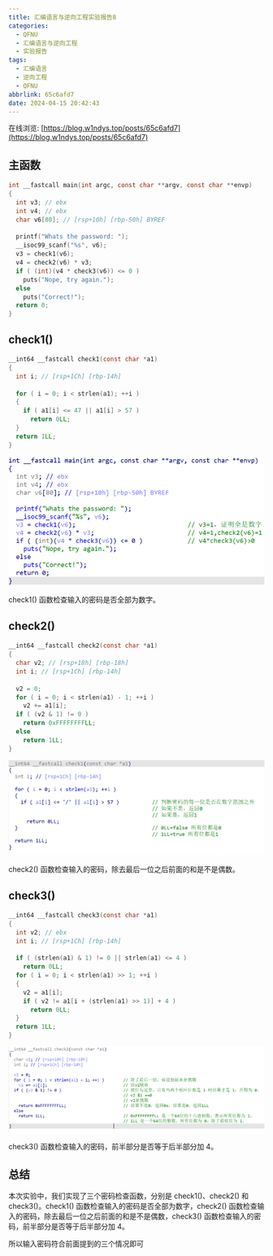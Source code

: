 ```yaml
---
title: 汇编语言与逆向工程实验报告8
categories:
  - QFNU
  - 汇编语言与逆向工程
  - 实验报告
tags:
  - 汇编语言
  - 逆向工程
  - QFNU
abbrlink: 65c6afd7
date: 2024-04-15 20:42:43
---
```


在线浏览: [https://blog.w1ndys.top/posts/65c6afd7](https://blog.w1ndys.top/posts/65c6afd7)

## 主函数

```c
int __fastcall main(int argc, const char **argv, const char **envp)
{
  int v3; // ebx
  int v4; // ebx
  char v6[80]; // [rsp+10h] [rbp-50h] BYREF

  printf("Whats the password: ");
  __isoc99_scanf("%s", v6);
  v3 = check1(v6);
  v4 = check2(v6) * v3;
  if ( (int)(v4 * check3(v6)) <= 0 )
    puts("Nope, try again.");
  else
    puts("Correct!");
  return 0;
}
```

## check1()

```c
__int64 __fastcall check1(const char *a1)
{
  int i; // [rsp+1Ch] [rbp-14h]

  for ( i = 0; i < strlen(a1); ++i )
  {
    if ( a1[i] <= 47 || a1[i] > 57 )
      return 0LL;
  }
  return 1LL;
}
```

![image-20240418184759191](../images/Reverse-project/8/image-20240418184759191.png)

check1() 函数检查输入的密码是否全部为数字。

## check2()

```c
__int64 __fastcall check2(const char *a1)
{
  char v2; // [rsp+18h] [rbp-18h]
  int i; // [rsp+1Ch] [rbp-14h]

  v2 = 0;
  for ( i = 0; i < strlen(a1) - 1; ++i )
    v2 += a1[i];
  if ( (v2 & 1) != 0 )
    return 0xFFFFFFFFLL;
  else
    return 1LL;
}
```

![image-20240418184834522](../images/Reverse-project/8/image-20240418184834522.png)

check2() 函数检查输入的密码，除去最后一位之后前面的和是不是偶数。

## check3()

```c
__int64 __fastcall check3(const char *a1)
{
  int v2; // ebx
  int i; // [rsp+1Ch] [rbp-14h]

  if ( (strlen(a1) & 1) != 0 || strlen(a1) <= 4 )
    return 0LL;
  for ( i = 0; i < strlen(a1) >> 1; ++i )
  {
    v2 = a1[i];
    if ( v2 != a1[i + (strlen(a1) >> 1)] + 4 )
      return 0LL;
  }
  return 1LL;
}
```

![image-20240418184846492](../images/Reverse-project/8/image-20240418184846492.png)

check3() 函数检查输入的密码，前半部分是否等于后半部分加 4。

## 总结

本次实验中，我们实现了三个密码检查函数，分别是 check1()、check2() 和 check3()。check1() 函数检查输入的密码是否全部为数字，check2() 函数检查输入的密码，除去最后一位之后前面的和是不是偶数，check3() 函数检查输入的密码，前半部分是否等于后半部分加 4。

所以输入密码符合前面提到的三个情况即可
